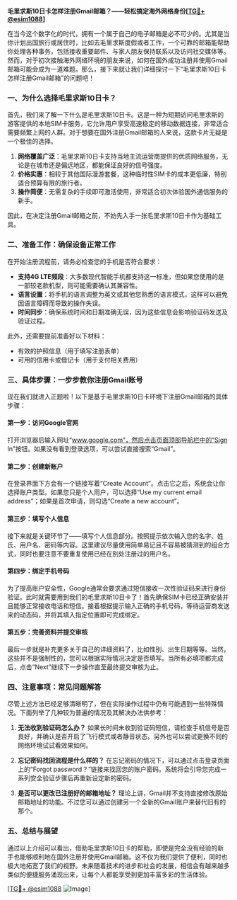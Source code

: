 **毛里求斯10日卡怎样注册Gmail邮箱？——轻松搞定海外网络身份[[TG💪+ @esim1088](https://t.me/s/esim1088)]**

在当今这个数字化的时代，拥有一个属于自己的电子邮箱是必不可少的。尤其是当你计划出国旅行或居住时，比如去毛里求斯度假或者工作，一个可靠的邮箱能帮助你处理各种事务，包括接收重要邮件、与家人朋友保持联系以及访问社交媒体等。然而，对于初次接触海外网络环境的朋友来说，如何在国外成功注册并使用Gmail邮箱可能会成为一道难题。那么，接下来就让我们详细探讨一下“毛里求斯10日卡怎样注册Gmail邮箱”的问题吧！

### 一、为什么选择毛里求斯10日卡？

首先，我们来了解一下什么是毛里求斯10日卡。这是一种为短期访问毛里求斯的游客提供的本地SIM卡服务，它允许用户享受高速稳定的移动数据连接，非常适合需要频繁上网的人群。对于想要在国外注册Gmail邮箱的人来说，这款卡片无疑是一个极佳的选择。

1. **网络覆盖广泛**：毛里求斯10日卡支持当地主流运营商提供的优质网络服务，无论是在城市还是偏远地区，都能保证良好的信号强度。
2. **价格实惠**：相较于其他国际漫游套餐，这种临时性SIM卡的成本更低廉，特别适合预算有限的旅行者。
3. **操作简便**：无需复杂的手续即可激活使用，非常适合初次体验国外通信服务的新手。

因此，在决定注册Gmail邮箱之前，不妨先入手一张毛里求斯10日卡作为基础工具。

### 二、准备工作：确保设备正常工作

在开始注册流程前，请务必检查您的手机是否符合要求：

- **支持4G LTE频段**：大多数现代智能手机都支持这一标准，但如果您使用的是一部较老款机型，则可能需要确认其兼容性。
- **语言设置**：将手机的语言调整为英文或其他您熟悉的语言模式，这样可以避免因语言障碍而导致的操作失误。
- **时间同步**：确保系统时间和日期准确无误，因为这些信息会影响验证码发送及验证过程。

此外，还需要提前准备好以下材料：
- 有效的护照信息（用于填写注册表单）
- 可用的信用卡或借记卡（用于支付相关费用）

### 三、具体步骤：一步步教你注册Gmail账号

现在我们就进入正题啦！以下是基于毛里求斯10日卡环境下注册Gmail邮箱的具体步骤：

#### 第一步：访问Google官网
打开浏览器后输入网址“www.google.com”，然后点击页面顶部导航栏中的“Sign In”按钮。如果没有看到登录选项，可以尝试直接搜索“Gmail”。

#### 第二步：创建新账户
在登录界面下方会有一个链接写着“Create Account”。点击它之后，系统会让你选择账户类型。如果您只是个人用户，可以选择“Use my current email address”；如果是首次申请，则勾选“Create a new account”。

#### 第三步：填写个人信息
接下来就是关键环节了——填写个人信息部分。按照提示依次输入您的名字、姓氏、用户名、密码等内容。这里建议尽量使用简单易记且不容易被猜测到的组合方式，同时也要注意不要重复使用已经在别处注册过的用户名。

#### 第四步：绑定手机号码
为了提高账户安全性，Google通常会要求通过短信接收一次性验证码来进行身份验证。此时就需要用到我们的毛里求斯10日卡了！首先确保SIM卡已经正确安装并且能够正常接收电话和短信。接着根据提示输入正确的手机号码，等待运营商发送来的动态码，并将其填入指定位置即可完成绑定。

#### 第五步：完善资料并提交审核
最后一步就是补充更多关于自己的详细资料了，比如性别、出生日期等等。当然，这些并不是强制性的，您可以根据实际情况决定是否填写。当所有必填项都完成后，点击“Next”继续下一步操作直至最终提交审核为止。

### 四、注意事项：常见问题解答

尽管上述方法已经足够清晰明了，但在实际操作过程中仍有可能遇到一些特殊情况。下面列举了几种较为普遍的情况及其解决办法供参考：

1. **无法收到验证码怎么办？**
   如果长时间未收到验证码短信，请检查手机信号是否良好，并确认是否开启了飞行模式或者静音状态。另外也可以尝试更换不同的网络环境试试看效果如何。

2. **忘记密码找回流程是什么样的？**
   在忘记密码的情况下，可以通过点击登录页面上的“Forgot password？”链接来找回您的账户密码。系统将会引导您完成一系列安全验证步骤后再重新设定新的密码。

3. **是否可以更改已注册好的邮箱地址？**
   理论上讲，Gmail并不支持直接修改原始邮箱地址的功能。不过您可以通过创建另一个全新的Gmail账户来替代旧有的那个。

### 五、总结与展望

通过以上介绍可以看出，借助毛里求斯10日卡的帮助，即使是完全没有经验的新手也能够顺利地在国外注册并使用Gmail邮箱。这不仅为我们提供了便利，同时也极大地拓宽了我们的视野。未来随着技术的进步和社会的发展，相信会有越来越多类似的便捷服务涌现出来，让每个人都能享受到更加丰富多彩的生活体验。

[[TG💪+ @esim1088](https://t.me/s/esim1088) ![Image](https://i.postimg.cc/4NQfJmqS/Snipaste-2025-05-13-00-14-12.png)]